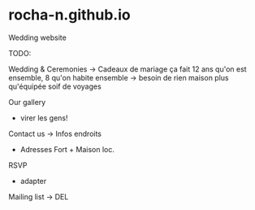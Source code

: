 # rocha-n.github.io
Wedding website

TODO:  

Wedding & Ceremonies -> Cadeaux de mariage
ça fait 12 ans qu'on est ensemble, 8 qu'on habite ensemble -> besoin de rien
maison plus qu'équipée
soif de voyages

Our gallery 
- virer les gens!

Contact us -> Infos endroits
- Adresses Fort + Maison loc.

RSVP
- adapter

Mailing list -> DEL
